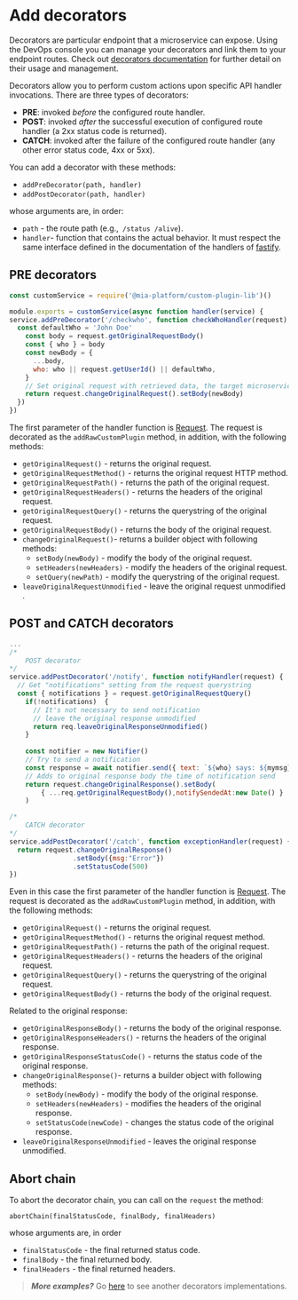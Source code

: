 # Add decorators

Decorators are particular endpoint that a microservice can expose. Using the DevOps console you can manage your decorators and link them to your endpoint routes. Check out [decorators documentation](https://docs.mia-platform.eu/development_suite/api-console/api-design/decorators/) for further detail on their usage and management.

Decorators allow you to perform custom actions upon specific API handler invocations. There are three types of decorators:

 * **PRE**: invoked *before* the configured route handler.
 * **POST**: invoked *after* the successful execution of configured route handler (a 2xx status code is returned).
 * **CATCH**: invoked after the failure of the configured route handler (any other error status code, 4xx or 5xx).

You can add a decorator with these methods:
*  ```addPreDecorator(path, handler)```
*  ```addPostDecorator(path, handler)```

whose arguments are, in order:

* `path` - the route path (e.g.,` /status /alive`).
* `handler`- function that contains the actual behavior. It must respect the same interface defined in the
documentation of the handlers of [fastify](https://www.fastify.io/docs/latest/Routes/#routes-config).

## PRE decorators
```js
const customService = require('@mia-platform/custom-plugin-lib')()

module.exports = customService(async function handler(service) {
service.addPreDecorator('/checkwho', function checkWhoHandler(request) {
  const defaultWho = 'John Doe'
    const body = request.getOriginalRequestBody()
    const { who } = body
    const newBody = {
      ...body,
      who: who || request.getUserId() || defaultWho,
    }
    // Set original request with retrieved data, the target microservice will receive your newly defined body.
    return request.changeOriginalRequest().setBody(newBody)
  })
}) 
```
The first parameter of the handler function is [Request](https://www.fastify.io/docs/latest/Request/). The request is decorated as the `addRawCustomPlugin` method, in addition, with the following methods:
* `getOriginalRequest()` - returns the original request.
* `getOriginalRequestMethod()` - returns the original request HTTP method.
* `getOriginalRequestPath()` - returns the path of the original request.
* `getOriginalRequestHeaders()` - returns the headers of the original request.
* `getOriginalRequestQuery()` - returns the querystring of the original request.
* `getOriginalRequestBody()` - returns the body of the original request.
* `changeOriginalRequest()`- returns a builder object with following methods: 
    * `setBody(newBody)` - modify the body of the original request.
    * `setHeaders(newHeaders)` - modify the headers of the original request.
    * `setQuery(newPath)` - modify the querystring of the original request.
* `leaveOriginalRequestUnmodified` - leave the original request unmodified .

## POST and CATCH decorators
```js
...
/*
    POST decorator
*/
service.addPostDecorator('/notify', function notifyHandler(request) {
  // Get "notifications" setting from the request querystring
  const { notifications } = request.getOriginalRequestQuery()
    if(!notifications)  {
      // It's not necessary to send notification
      // leave the original response unmodified
      return req.leaveOriginalResponseUnmodified()
    }
    
    const notifier = new Notifier()
    // Try to send a notification
    const response = await notifier.send({ text: `${who} says: ${mymsg}`})
    // Adds to original response body the time of notification send
    return request.changeOriginalResponse().setBody(
        { ...req.getOriginalRequestBody(),notifySendedAt:new Date() }
    )

/*
    CATCH decorator
*/
service.addPostDecorator('/catch', function exceptionHandler(request) {
  return request.changeOriginalResponse()
                .setBody({msg:"Error"})
                .setStatusCode(500)
}) 
```

Even in this case the first parameter of the handler function is [Request](https://www.fastify.io/docs/latest/Request/). The request is decorated as the `addRawCustomPlugin` method, in addition, with the following methods:
* `getOriginalRequest()` - returns the original request.
*  `getOriginalRequestMethod()` - returns the original request method.
*  `getOriginalRequestPath()` - returns the path of the original request.
*  `getOriginalRequestHeaders()` - returns the headers of the original request.
*  `getOriginalRequestQuery()` - returns the querystring of the original request.
*  `getOriginalRequestBody()` - returns the body of the original request.

Related to the original response:

* `getOriginalResponseBody()` - returns the body of the original response.
* `getOriginalResponseHeaders()` - returns the headers of the original response.
* `getOriginalResponseStatusCode()` - returns the status code of the original response.
* `changeOriginalResponse()`- returns a builder object with following methods: 
    * `setBody(newBody)` - modify the body of the original response.
    * `setHeaders(newHeaders)` - modifies the headers of the original response.
    * `setStatusCode(newCode)` - changes the status code of the original response.
* `leaveOriginalResponseUnmodified` - leaves the original response unmodified.

## Abort chain
To abort the decorator chain, you can call on the `request` the method:

 `abortChain(finalStatusCode, finalBody, finalHeaders)`

 whose arguments are, in order

* `finalStatusCode` - the final returned status code.
* `finalBody` - the final returned body.
* `finalHeaders` - the final returned headers.


> **_More examples?_** Go [here](../examples/advanced/index.js) to see another decorators implementations.
